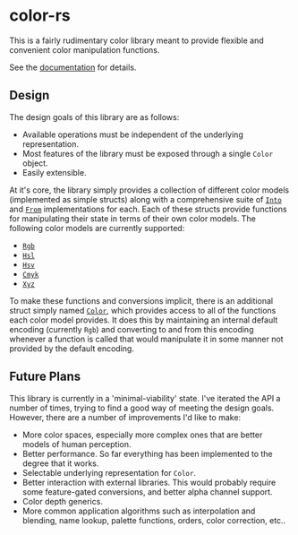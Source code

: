 
color-rs
========

This is a fairly rudimentary color library meant to provide flexible and convenient color manipulation functions.

See the [documentation]() for details.


Design
------

The design goals of this library are as follows:

+ Available operations must be independent of the underlying representation.
+ Most features of the library must be exposed through a single `Color` object.
+ Easily extensible.

At it's core, the library simply provides a collection of different color models (implemented as simple structs) along with a comprehensive suite of [`Into`](https://doc.rust-lang.org/std/convert/trait.Into.html) and [`From`](https://doc.rust-lang.org/std/convert/trait.From.html) implementations for each. Each of these structs provide functions for manipulating their state in terms of their own color models. The following color models are currently supported:

+ [`Rgb`]()
+ [`Hsl`]()
+ [`Hsv`]()
+ [`Cmyk`]()
+ [`Xyz`]()

To make these functions and conversions implicit, there is an additional struct simply named [`Color`](), which provides access to all of the functions each color model provides. It does this by maintaining an internal default encoding (currently `Rgb`) and converting to and from this encoding whenever a function is called that would manipulate it in some manner not provided by the default encoding.

Future Plans
------------

This library is currently in a 'minimal-viability' state. I've iterated the API a number of times, trying to find a good way of meeting the design goals. However, there are a number of improvements I'd like to make:

+ More color spaces, especially more complex ones that are better models of human perception.
+ Better performance. So far everything has been implemented to the degree that it works.
+ Selectable underlying representation for `Color`.
+ Better interaction with external libraries. This would probably require some feature-gated conversions, and better alpha channel support.
+ Color depth generics.
+ More common application algorithms such as interpolation and blending, name lookup, palette functions, orders, color correction, etc..